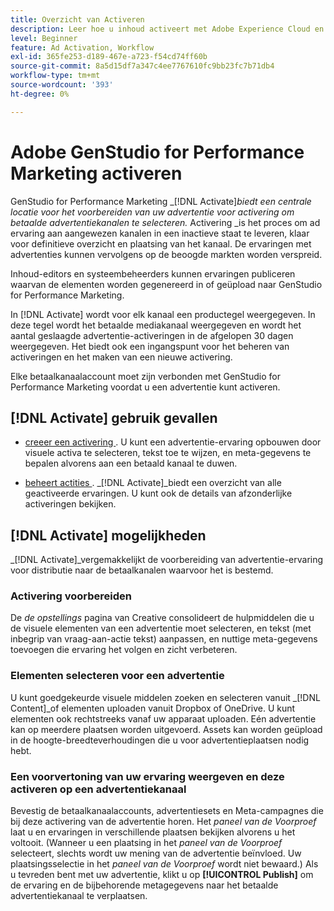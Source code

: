 ```yaml
---
title: Overzicht van Activeren
description: Leer hoe u inhoud activeert met Adobe Experience Cloud en toepassingen van derden.
level: Beginner
feature: Ad Activation, Workflow
exl-id: 365fe253-d189-467e-a723-f54cd74ff60b
source-git-commit: 8a5d15df7a347c4ee7767610fc9bb23fc7b71db4
workflow-type: tm+mt
source-wordcount: '393'
ht-degree: 0%

---
```


# Adobe GenStudio for Performance Marketing activeren

GenStudio for Performance Marketing _[!DNL Activate]_biedt een centrale locatie voor het voorbereiden van uw advertentie voor activering om betaalde advertentiekanalen te selecteren._ Activering _is het proces om ad ervaring aan aangewezen kanalen in een inactieve staat te leveren, klaar voor definitieve overzicht en plaatsing van het kanaal. De ervaringen met advertenties kunnen vervolgens op de beoogde markten worden verspreid.

Inhoud-editors en systeembeheerders kunnen ervaringen publiceren waarvan de elementen worden gegenereerd in of geüpload naar GenStudio for Performance Marketing.

In [!DNL Activate] wordt voor elk kanaal een productegel weergegeven. In deze tegel wordt het betaalde mediakanaal weergegeven en wordt het aantal geslaagde advertentie-activeringen in de afgelopen 30 dagen weergegeven. Het biedt ook een ingangspunt voor het beheren van activeringen en het maken van een nieuwe activering.

Elke betaalkanaalaccount moet zijn verbonden met GenStudio for Performance Marketing voordat u een advertentie kunt activeren.

## [!DNL Activate] gebruik gevallen

* [ creeer een activering ](create-activation.md). U kunt een advertentie-ervaring opbouwen door visuele activa te selecteren, tekst toe te wijzen, en meta-gegevens te bepalen alvorens aan een betaald kanaal te duwen.

* [ beheert actities ](manage-activations.md). _[!DNL Activate]_biedt een overzicht van alle geactiveerde ervaringen. U kunt ook de details van afzonderlijke activeringen bekijken.

## [!DNL Activate] mogelijkheden

_[!DNL Activate]_vergemakkelijkt de voorbereiding van advertentie-ervaring voor distributie naar de betaalkanalen waarvoor het is bestemd.

### Activering voorbereiden

De _de opstellings_ pagina van Creative consolideert de hulpmiddelen die u de visuele elementen van een advertentie moet selecteren, en tekst (met inbegrip van vraag-aan-actie tekst) aanpassen, en nuttige meta-gegevens toevoegen die ervaring het volgen en zicht verbeteren.

### Elementen selecteren voor een advertentie

U kunt goedgekeurde visuele middelen zoeken en selecteren vanuit _[!DNL Content]_of elementen uploaden vanuit Dropbox of OneDrive. U kunt elementen ook rechtstreeks vanaf uw apparaat uploaden. Eén advertentie kan op meerdere plaatsen worden uitgevoerd. Assets kan worden geüpload in de hoogte-breedteverhoudingen die u voor advertentieplaatsen nodig hebt.

### Een voorvertoning van uw ervaring weergeven en deze activeren op een advertentiekanaal

Bevestig de betaalkanaalaccounts, advertentiesets en Meta-campagnes die bij deze activering van de advertentie horen. Het _paneel van de Voorproef_ laat u en ervaringen in verschillende plaatsen bekijken alvorens u het voltooit. (Wanneer u een plaatsing in het _paneel van de Voorproef_ selecteert, slechts wordt uw mening van de advertentie beïnvloed. Uw plaatsingsselectie in het _paneel van de Voorproef_ wordt niet bewaard.) Als u tevreden bent met uw advertentie, klikt u op **[!UICONTROL Publish]** om de ervaring en de bijbehorende metagegevens naar het betaalde advertentiekanaal te verplaatsen.
